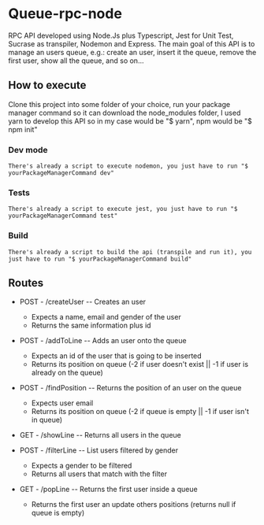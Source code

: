 # Queue-rpc-node

  RPC API developed using Node.Js plus Typescript, Jest for Unit Test, Sucrase as transpiler, Nodemon and Express.
The main goal of this API is to manage an users queue, e.g.:  create an user, insert it the queue, remove the first user, show all the queue, and so on...

## How to execute
  Clone this project into some folder of your choice, run your package manager command so it can download the node_modules folder, I used yarn to develop this API so in my case would be "$ yarn", npm would be "$ npm init"
  ### Dev mode
    There's already a script to execute nodemon, you just have to run "$ yourPackageManagerCommand dev"
  
  ### Tests
    There's already a script to execute jest, you just have to run "$ yourPackageManagerCommand test"
    
  ### Build
    There's already a script to build the api (transpile and run it), you just have to run "$ yourPackageManagerCommand build"

## Routes

- POST - /createUser -- Creates an user 
  - Expects a name, email and gender of the user
  - Returns the same information plus id
  
- POST - /addToLine -- Adds an user onto the queue
  - Expects an id of the user that is going to be inserted
  - Returns its position on queue (-2 if user doesn't exist || -1 if user is already on the queue)
  
- POST - /findPosition -- Returns the position of an user on the queue
  - Expects user email
  - Returns its position on queue (-2 if queue is empty || -1 if user isn't in queue)

- GET - /showLine -- Returns all users in the queue
  
- POST - /filterLine -- List users filtered by gender
  - Expects a gender to be filtered
  - Returns all users that match with the filter
  
- GET - /popLine -- Returns the first user inside a queue
  - Returns the first user an update others positions (returns null if queue is empty)
